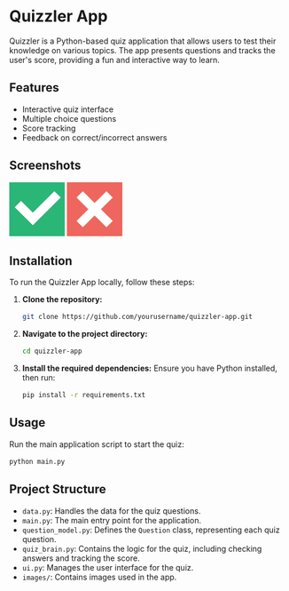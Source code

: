 # Quizzler App

Quizzler is a Python-based quiz application that allows users to test their knowledge on various topics. The app presents questions and tracks the user's score, providing a fun and interactive way to learn.

## Features

- Interactive quiz interface
- Multiple choice questions
- Score tracking
- Feedback on correct/incorrect answers

## Screenshots

![True](images/true.png)
![False](images/false.png)

## Installation

To run the Quizzler App locally, follow these steps:

1. **Clone the repository:**
   ```bash
   git clone https://github.com/yourusername/quizzler-app.git
   ```
2. **Navigate to the project directory:**
   ```bash
   cd quizzler-app
   ```
3. **Install the required dependencies:**
   Ensure you have Python installed, then run:
   ```bash
   pip install -r requirements.txt
   ```

## Usage

Run the main application script to start the quiz:

```bash
python main.py
```

## Project Structure

- `data.py`: Handles the data for the quiz questions.
- `main.py`: The main entry point for the application.
- `question_model.py`: Defines the `Question` class, representing each quiz question.
- `quiz_brain.py`: Contains the logic for the quiz, including checking answers and tracking the score.
- `ui.py`: Manages the user interface for the quiz.
- `images/`: Contains images used in the app.
